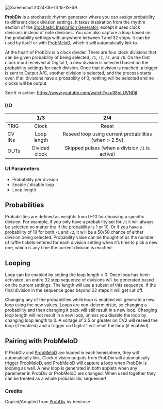 ![Screenshot 2024-06-13 15-18-59](https://github.com/djphazer/O_C-Phazerville/assets/109086194/40d4e48a-fd31-47c3-8ffa-f5a900c72f99)

**ProbDiv** is a stochastic rhythm generator where you can assign probability to different clock division settings. It takes inspiration from the rhythm section of the [Stochastic Inspiration Generator](https://www.modulargrid.net/e/stochastic-instruments-stochastic-inspiration-generator), except it uses clock divisions instead of note divisions. You can also capture a loop based on the probability settings with anywhere between 1 and 32 steps. It can be used by itself or with [ProbMeloD](ProbMeloD), which it will automatically link to.

At the heart of ProbDiv is a clock divider. There are four clock divisions that can be given probability of being selected, `/1`, `/2`, `/4`, and `/8`. On the first clock input received at Digital 1, a new division is selected based on the probability settings for each division. Once that division is reached, a trigger is sent to Output A/C, another division is selected, and the process starts over. If all divisions have a probability of 0, nothing will be selected and no clocks will be output.

See it in action: https://www.youtube.com/watch?v=uR8pLUVNDjI

### I/O

|        | 1/3 | 2/4 |
| ------ | :-: | :-: |
| TRIG   |  Clock   |  Reset   |
| CV INs |   Loop length  |  Reseed loop using current probabilities (when > 2.5v)   |
| OUTs   |  Divided clock | Skipped pulses (when a division `/1` is active)   |

### UI Parameters
 - Probability per division
 - Enable / disable loop
 - Loop length


## Probabilities

Probabilities are defined as weights from 0-10 for choosing a specific division. For example, if you only have a probability set for `/1` it will always be selected no matter the if the probability is 1 or 10. Or if you have a probability of 10 for both `/1` and `/2`, it will be a 50/50 chance of either division being selected. Probability value can be thought of as the number of raffle tickets entered for each division setting when it’s time to pick a new one, which is any time the current division is reached.

## Looping

Loop can be enabled by setting the loop length > 0. Once loop has been activated, an entire 32 step sequence of divisions will be generated based on the current settings. The length will use a subset of this sequence. If the final division in the sequence goes beyond 32 steps it will get cut off. 

Changing any of the probabilities while loop is enabled will generate a new loop using the new values. Loops are non-deterministic, so changing a probability and then changing it back will still result in a new loop. Changing loop length will not result in a new loop, unless you disable the loop by changing loop length to 0. A voltage of 2.5 or greater on CV2 will reseed the loop (if enabled) and a trigger on Digital 1 will reset the loop (if enabled)

## Pairing with ProbMeloD

If ProbDiv and [ProbMeloD](ProbMeloD) are loaded in each hemisphere, they will automatically link. Clock division outputs from ProbDiv will automatically trigger ProbMeloD, and ProbMeloD will capture a loop when ProbDiv is looping as well. A new loop is generated in both applets when any parameter in ProbDiv or ProbMeloD are changed. When used together they can be treated as a whole probabilistic sequencer!

### Credits
Copied/Adapted from [ProbDiv](https://github.com/benirose/O_C-BenisphereSuite/wiki/ProbDiv) by benirose
